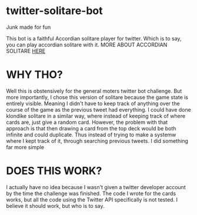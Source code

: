 # twitter-solitare-bot
Junk made for fun

This bot is a faithful Accordian solitare player for twitter.
Which is to say, you can play accordian solitare with it.
MORE ABOUT ACCORDIAN SOLITARE [HERE](https://en.wikipedia.org/wiki/Accordion_(solitaire))

# WHY THO?
Well this is obstensively for the general moters twitter bot challenge.
But more importantly, I chose this version of solitare because the game state is entirely visible.
Meaning I didn't have to keep track of anything over the course of the game as the previous tweet had everything.
I could have done klondike solitare in a similar way, where instead of keeping track of where cards are, just give a random card.
However, the problem with that approach is that then drawing a card from the top deck would be both infinite and could duplicate.
Thus instead of trying to make a systemw where I kept track of it, through searching previous tweets. I did something far more simple

# DOES THIS WORK?
I actually have no idea because I wasn't given a twitter developer account by the time the challenge was finished.
The code I wrote for the cards works, but all the code using the Twitter API specifically is not tested.
I believe it should work, but who is to say.
